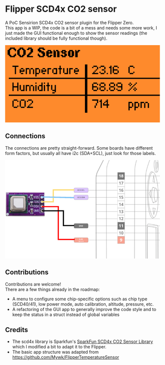 # Flipper SCD4x CO2 sensor

A PoC Sensirion SCD4x CO2 sensor plugin for the Flipper Zero.    
This app is a WIP, the code is a bit of a mess and needs some more work, I just made the GUI functional enough to show the sensor readings (the included library should be fully functional though).    

![Screenshot](/images/flipper_screenshot.png)
## Connections
The connections are pretty straight-forward. Some boards have different form factors, but usually all have i2c (SDA+SCL), just look for those labels.    

![Connections](/images/SCD4x_gpio_0.5x.png)
## Contributions
Contributions are welcome!    
There are a few things already in the roadmap:
* A menu to configure some chip-specific options such as chip type (SCD40/41), low power mode, auto calibration, altitude, pressure, etc.
* A refactoring of the GUI app to generally improve the code style and to keep the status in a struct instead of global variables
## Credits
* The scd4x library is Sparkfun's [SparkFun SCD4x CO2 Sensor Library](https://github.com/sparkfun/SparkFun_SCD4x_Arduino_Library) which I modified a bit to adapt it to the Flipper.
* The basic app structure was adapted from https://github.com/Mywk/FlipperTemperatureSensor
